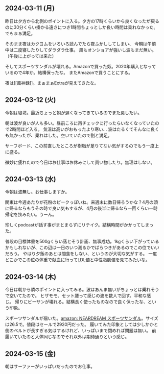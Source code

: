 ## 2024-03-11 (月)

昨日は夕方から北側のポイントに入る。夕方の17時くらいから良くなったが戻るのに30分くらい掛かる遠さにつき1時間ちょっとしか良い時間は乗れなかった。
でもまぁ満足。

そのまま夜はカクヨムをいろいろ読んでたら夜ふかししてしまい、
今朝は午前中は二度寝したりしてダラダラ仕事。
風もオンショアが強いし波もまだ無い。（午後に上がっては来た）

そしてスポーツサンダルが壊れる。Amazonで買った奴。2020年購入となっているので4年か。結構保ったな。
またAmazonで買うことにする。

夜は[[風神録]]。まぁまぁExtraが見えてきたな。

## 2024-03-12 (火)

今朝は寝坊。最近ちょっと朝が遅くなってきているのでまた戻したい。

朝は波が良いが人も多い。昼前ころに再チェックに行ったらいなくなっていたので2時間ほど入る。
気温は高いがおもったより寒い…
波はたるくてそんなに良くも無かったが、乗れはした。空いていたので割と満足。

サーフボード、この前直したところが樹脂が足りてない気がするのでもう一度上に盛る。

微妙に疲れたので今日はお仕事はお休みにして買い物したり。無理はしない。

## 2024-03-13 (水)

今朝は波無し。お仕事しますか。

関東は今週あたりが花粉のピークっぽいね。来週末に数日帰ろうかな？4月の頭に帰るならもうその時で良い気もするが、4月の後半に帰るなら一回くらい一時帰宅を挟みたい。うーん。

珍しくpodcastが話す事がまとまらずにリテイク。結構時間がかかってしまった。

普段の目標体重を500gくらい落とそう計画、無事成功。1kgくらい下がっているかもしれないが、この辺は一日のいつ測るかでばらつきがあるのでこの位でいいだろう。
やはり夕飯のあとは間食をしない、というのが大切な気がする。
一度どこかでこの位の体重で献血に行ってLDL値と中性脂肪値を見てみたいな。

## 2024-03-14 (木)

今日は朝から隣のポイントに入ってみる。波はあんま無いがちょっとは乗れそうで空いてたので。
ヒザモモ、セット腰って感じの波を数人で回す。平和な感じ。
帰りにビーサンが壊れる。結構長く使ったものなので良く保ったな、という印象。

スポーツサンダルが届いた。[amazon: NEARDREAM スポーツサンダル](https://amzn.to/3TfcxjN)。サイズは26.5で。値段はセールで2920円だった。
履いてみた印象としては少しかかと側のベルトが長すぎる気はするけれど、いっぱいまで閉めれば問題は無い。
前履いていたのと大体同じなのでそれ以外は期待通りという感じ。

## 2024-03-15 (金)

朝はサーファーがいっぱいだったのでお仕事。